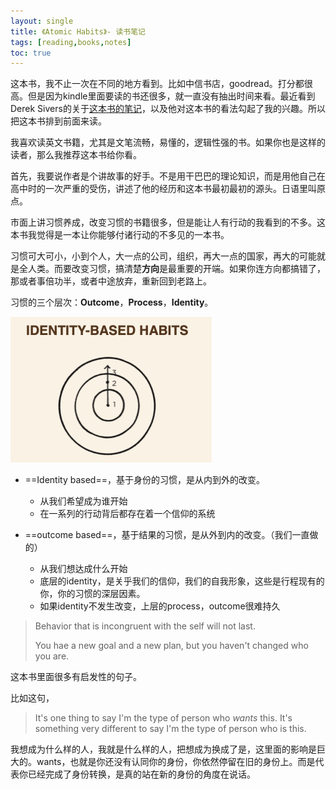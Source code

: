 ```yaml
---
layout: single
title: 《Atomic Habits》- 读书笔记
tags: [reading,books,notes]
toc: true
---
```


这本书，我不止一次在不同的地方看到。比如中信书店，goodread。打分都很高。但是因为kindle里面要读的书还很多，就一直没有抽出时间来看。最近看到Derek Sivers的关于[这本书的笔记](https://sivers.org/book/AtomicHabits)，以及他对这本书的看法勾起了我的兴趣。所以把这本书排到前面来读。

我喜欢读英文书籍，尤其是文笔流畅，易懂的，逻辑性强的书。如果你也是这样的读者，那么我推荐这本书给你看。

首先，我要说作者是个讲故事的好手。不是用干巴巴的理论知识，而是用他自己在高中时的一次严重的受伤，讲述了他的经历和这本书最初最初的源头。日语里叫原点。

市面上讲习惯养成，改变习惯的书籍很多，但是能让人有行动的我看到的不多。这本书我觉得是一本让你能够付诸行动的不多见的一本书。

习惯可大可小，小到个人，大一点的公司，组织，再大一点的国家，再大的可能就是全人类。而要改变习惯，搞清楚**方向**是最重要的开端。如果你连方向都搞错了，那或者事倍功半，或者中途放弃，重新回到老路上。

习惯的三个层次：**Outcome**，**Process**，**Identity**。

![image-20200218160432863](../assets/img/image-20200218160432863.png)

- ==Identity based==，基于身份的习惯，是从内到外的改变。
  - 从我们希望成为谁开始
  - 在一系列的行动背后都存在着一个信仰的系统

- ==outcome based==，基于结果的习惯，是从外到内的改变。（我们一直做的）
  - 从我们想达成什么开始
  - 底层的identity，是关乎我们的信仰，我们的自我形象，这些是行程现有的你，你的习惯的深层因素。
  - 如果identity不发生改变，上层的process，outcome很难持久

> Behavior that is incongruent with the self will not last.
>
> You hae a new goal and a new plan, but you haven't changed who you are.

这本书里面很多有启发性的句子。

比如这句，

> It's one thing to say I'm the type of person who *wants* this. It's something very different to say I'm the type of person who is this.

我想成为什么样的人，我就是什么样的人，把想成为换成了是，这里面的影响是巨大的。wants，也就是你还没有认同你的身份，你依然停留在旧的身份上。而是代表你已经完成了身份转换，是真的站在新的身份的角度在说话。

